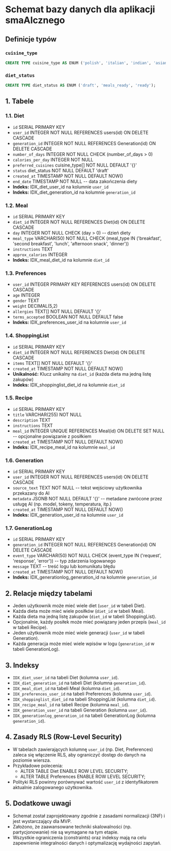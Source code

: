 # Schemat bazy danych dla aplikacji smaAIcznego

## Definicje typów

### `cuisine_type`

```sql
CREATE TYPE cuisine_type AS ENUM ('polish', 'italian', 'indian', 'asian', 'vegan', 'vegetarian', 'gluten-free', 'keto', 'paleo');
```

### `diet_status`

```sql
CREATE TYPE diet_status AS ENUM ('draft', 'meals_ready', 'ready');
```

## 1. Tabele

### 1.1. Diet

- `id` SERIAL PRIMARY KEY
- `user_id` INTEGER NOT NULL REFERENCES users(id) ON DELETE CASCADE
- `generation_id` INTEGER NOT NULL REFERENCES Generation(id) ON DELETE CASCADE
- `number_of_days` INTEGER NOT NULL CHECK (number_of_days > 0)
- `calories_per_day` INTEGER NOT NULL
- `preferred_cuisines` cuisine_type[] NOT NULL DEFAULT '{}'
- `status` diet_status NOT NULL DEFAULT 'draft'
- `created_at` TIMESTAMP NOT NULL DEFAULT NOW()
- `end_date` TIMESTAMP NOT NULL -- data zakończenia diety
- **Indeks:** IDX_diet_user_id na kolumnie `user_id`
- **Indeks:** IDX_diet_generation_id na kolumnie `generation_id`

### 1.2. Meal

- `id` SERIAL PRIMARY KEY
- `diet_id` INTEGER NOT NULL REFERENCES Diet(id) ON DELETE CASCADE
- `day` INTEGER NOT NULL CHECK (day > 0) -- dzień diety
- `meal_type` VARCHAR(50) NOT NULL CHECK (meal_type IN ('breakfast', 'second breakfast', 'lunch', 'afternoon snack', 'dinner'))
- `instructions` TEXT
- `approx_calories` INTEGER
- **Indeks:** IDX_meal_diet_id na kolumnie `diet_id`

### 1.3. Preferences

- `user_id` INTEGER PRIMARY KEY REFERENCES users(id) ON DELETE CASCADE
- `age` INTEGER
- `gender` TEXT
- `weight` DECIMAL(5,2)
- `allergies` TEXT[] NOT NULL DEFAULT '{}'
- `terms_accepted` BOOLEAN NOT NULL DEFAULT false
- **Indeks:** IDX_preferences_user_id na kolumnie `user_id`

### 1.4. ShoppingList

- `id` SERIAL PRIMARY KEY
- `diet_id` INTEGER NOT NULL REFERENCES Diet(id) ON DELETE CASCADE
- `items` TEXT[] NOT NULL DEFAULT '{}'
- `created_at` TIMESTAMP NOT NULL DEFAULT NOW()
- **Unikalność:** Klucz unikalny na `diet_id` (każda dieta ma jedną listę zakupów)
- **Indeks:** IDX_shoppinglist_diet_id na kolumnie `diet_id`

### 1.5. Recipe

- `id` SERIAL PRIMARY KEY
- `title` VARCHAR(255) NOT NULL
- `description` TEXT
- `instructions` TEXT
- `meal_id` INTEGER UNIQUE REFERENCES Meal(id) ON DELETE SET NULL -- opcjonalne powiązanie z posiłkiem
- `created_at` TIMESTAMP NOT NULL DEFAULT NOW()
- **Indeks:** IDX_recipe_meal_id na kolumnie `meal_id`

### 1.6. Generation

- `id` SERIAL PRIMARY KEY
- `user_id` INTEGER NOT NULL REFERENCES users(id) ON DELETE CASCADE
- `source_text` TEXT NOT NULL -- tekst wejściowy użytkownika przekazany do AI
- `metadata` JSONB NOT NULL DEFAULT '{}' -- metadane zwrócone przez usługę AI (np. model, tokeny, temperatura, itp.)
- `created_at` TIMESTAMP NOT NULL DEFAULT NOW()
- **Indeks:** IDX_generation_user_id na kolumnie `user_id`

### 1.7. GenerationLog

- `id` SERIAL PRIMARY KEY
- `generation_id` INTEGER NOT NULL REFERENCES Generation(id) ON DELETE CASCADE
- `event_type` VARCHAR(50) NOT NULL CHECK (event_type IN ('request', 'response', 'error')) -- typ zdarzenia logowanego
- `message` TEXT -- treść logu lub komunikatu błędu
- `created_at` TIMESTAMP NOT NULL DEFAULT NOW()
- **Indeks:** IDX_generationlog_generation_id na kolumnie `generation_id`

## 2. Relacje między tabelami

- Jeden użytkownik może mieć wiele diet (`user_id` w tabeli Diet).
- Każda dieta może mieć wiele posiłków (`diet_id` w tabeli Meal).
- Każda dieta ma jedną listę zakupów (`diet_id` w tabeli ShoppingList).
- Opcjonalnie, każdy posiłek może mieć powiązany jeden przepis (`meal_id` w tabeli Recipe).
- Jeden użytkownik może mieć wiele generacji (`user_id` w tabeli Generation).
- Każda generacja może mieć wiele wpisów w logu (`generation_id` w tabeli GenerationLog).

## 3. Indeksy

- `IDX_diet_user_id` na tabeli Diet (kolumna `user_id`).
- `IDX_diet_generation_id` na tabeli Diet (kolumna `generation_id`).
- `IDX_meal_diet_id` na tabeli Meal (kolumna `diet_id`).
- `IDX_preferences_user_id` na tabeli Preferences (kolumna `user_id`).
- `IDX_shoppinglist_diet_id` na tabeli ShoppingList (kolumna `diet_id`).
- `IDX_recipe_meal_id` na tabeli Recipe (kolumna `meal_id`).
- `IDX_generation_user_id` na tabeli Generation (kolumna `user_id`).
- `IDX_generationlog_generation_id` na tabeli GenerationLog (kolumna `generation_id`).

## 4. Zasady RLS (Row-Level Security)

- W tabelach zawierających kolumnę `user_id` (np. Diet, Preferences) zaleca się włączenie RLS, aby ograniczyć dostęp do danych na poziomie wiersza.
- Przykładowe polecenia:
  - ALTER TABLE Diet ENABLE ROW LEVEL SECURITY;
  - ALTER TABLE Preferences ENABLE ROW LEVEL SECURITY;
- Polityki RLS powinny porównywać wartość `user_id` z identyfikatorem aktualnie zalogowanego użytkownika.

## 5. Dodatkowe uwagi

- Schemat został zaprojektowany zgodnie z zasadami normalizacji (3NF) i jest wystarczający dla MVP.
- Założono, że zaawansowane techniki skalowalności (np. partycjonowanie) nie są wymagane na tym etapie.
- Wszystkie ograniczenia (constraints) oraz indeksy mają na celu zapewnienie integralności danych i optymalizację wydajności zapytań.
